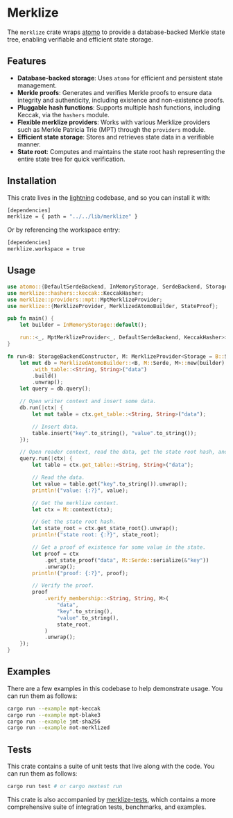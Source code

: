 # Merklize

The `merklize` crate wraps [atomo](../atomo) to provide a database-backed Merkle state tree, enabling verifiable and efficient state storage.

## Features

- **Database-backed storage**: Uses `atomo` for efficient and persistent state management.
- **Merkle proofs**: Generates and verifies Merkle proofs to ensure data integrity and authenticity, including existence and non-existence proofs.
- **Pluggable hash functions**: Supports multiple hash functions, including Keccak, via the `hashers` module.
- **Flexible merklize providers**: Works with various Merklize providers such as Merkle Patricia Trie (MPT) through the `providers` module.
- **Efficient state storage**: Stores and retrieves state data in a verifiable manner.
- **State root**: Computes and maintains the state root hash representing the entire state tree for quick verification.

## Installation

This crate lives in the [lightning](https://github.com/fleek-network/lightning) codebase, and so you can install it with:

```sh
[dependencies]
merklize = { path = "../../lib/merklize" }
```

Or by referencing the workspace entry:

```sh
[dependencies]
merklize.workspace = true
```

## Usage

```rust
use atomo::{DefaultSerdeBackend, InMemoryStorage, SerdeBackend, StorageBackendConstructor};
use merklize::hashers::keccak::KeccakHasher;
use merklize::providers::mpt::MptMerklizeProvider;
use merklize::{MerklizeProvider, MerklizedAtomoBuilder, StateProof};

pub fn main() {
    let builder = InMemoryStorage::default();

    run::<_, MptMerklizeProvider<_, DefaultSerdeBackend, KeccakHasher>>(builder);
}

fn run<B: StorageBackendConstructor, M: MerklizeProvider<Storage = B::Storage>>(builder: B) {
    let mut db = MerklizedAtomoBuilder::<B, M::Serde, M>::new(builder)
        .with_table::<String, String>("data")
        .build()
        .unwrap();
    let query = db.query();

    // Open writer context and insert some data.
    db.run(|ctx| {
        let mut table = ctx.get_table::<String, String>("data");

        // Insert data.
        table.insert("key".to_string(), "value".to_string());
    });

    // Open reader context, read the data, get the state root hash, and get a proof of existence.
    query.run(|ctx| {
        let table = ctx.get_table::<String, String>("data");

        // Read the data.
        let value = table.get("key".to_string()).unwrap();
        println!("value: {:?}", value);

        // Get the merklize context.
        let ctx = M::context(ctx);

        // Get the state root hash.
        let state_root = ctx.get_state_root().unwrap();
        println!("state root: {:?}", state_root);

        // Get a proof of existence for some value in the state.
        let proof = ctx
            .get_state_proof("data", M::Serde::serialize(&"key"))
            .unwrap();
        println!("proof: {:?}", proof);

        // Verify the proof.
        proof
            .verify_membership::<String, String, M>(
                "data",
                "key".to_string(),
                "value".to_string(),
                state_root,
            )
            .unwrap();
    });
}
```

## Examples

There are a few examples in this codebase to help demonstrate usage. You can run them as follows:

```sh
cargo run --example mpt-keccak
cargo run --example mpt-blake3
cargo run --example jmt-sha256
cargo run --example not-merklized
```

## Tests

This crate contains a suite of unit tests that live along with the code. You can run them as follows:

```sh
cargo run test # or cargo nextest run
```

This crate is also accompanied by [merklize-tests](../merklize-tests/), which contains a more comprehensive suite of integration tests, benchmarks, and examples.
